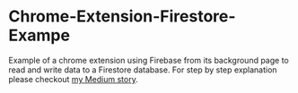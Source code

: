 # Chrome-Extension-Firestore-Exampe
Example of a chrome extension using Firebase from its background page to read and write data to a Firestore database.
For step by step explanation please checkout [my Medium story](https://adi-gabay.medium.com/using-firestore-in-a-chrome-extension-310db2693b7e).
